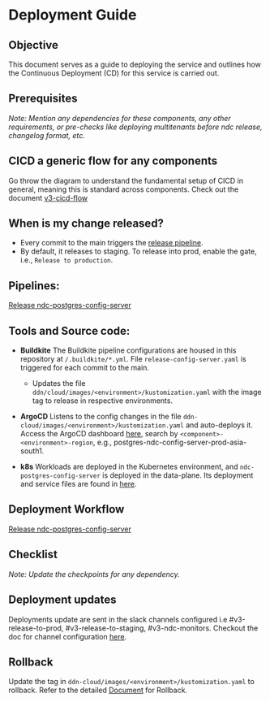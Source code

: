 # Deployment Guide

## Objective

This document serves as a guide to deploying the service and outlines how the Continuous Deployment (CD) for this service is carried out.

## Prerequisites

_Note: Mention any dependencies for these components, any other requirements, or pre-checks like deploying multitenants before ndc release, changelog format, etc._

## CICD a generic flow for any components

Go throw the diagram to understand the fundamental setup of CICD in general, meaning this is standard across components. Check out the document [v3-cicd-flow](https://docs-internal.hasura-app.io/books/hasura-v3-deployment-operations/page/v3-cicd-flow)

## When is my change released?

- Every commit to the main triggers the [release pipeline](https://buildkite.com/hasura/release-ndc-postgres-config-server/builds/752).
- By default, it releases to staging. To release into prod, enable the gate, i.e., `Release to production`.

## Pipelines:

[Release ndc-postgres-config-server](https://buildkite.com/hasura/release-ndc-postgres-config-server)

## Tools and Source code:

- **Buildkite**
  The Buildkite pipeline configurations are housed in this repository at `/.buildkite/*.yml`. File `release-config-server.yaml` is triggered for each commit to the main.

  - Updates the file `ddn/cloud/images/<environment>/kustomization.yaml` with the image tag to release in respective environments.

- **ArgoCD**
  Listens to the config changes in the file `ddn-cloud/images/<environment>/kustomization.yaml` and auto-deploys it. Access the ArgoCD dashboard [here](https://argocd.hasura-app.io/), search by `<component>-<environment>-region`, e.g., postgres-ndc-config-server-prod-asia-south1.

- **k8s**
  Workloads are deployed in the Kubernetes environment, and `ndc-postgres-config-server` is deployed in the data-plane. Its deployment and service files are found in [here](https://github.com/hasura/ddn-cloud/tree/main/components/region/ndc-config-server).

## Deployment Workflow

[Release ndc-postgres-config-server](https://buildkite.com/hasura/release-ndc-postgres-config-server/builds/752/dag)

## Checklist

_Note: Update the checkpoints for any dependency._

## Deployment updates

Deployments update are sent in the slack channels configured i.e #v3-release-to-prod, #v3-release-to-staging, #v3-ndc-monitors. Checkout the doc for channel configuration [here](https://docs-internal.hasura-app.io/books/hasura-v3-deployment-operations/page/v3-deployments-slack-notification-configuration).

## Rollback
Update the tag in `ddn-cloud/images/<environment>/kustomization.yaml` to rollback.
Refer to the detailed [Document](https://docs-internal.hasura-app.io/books/hasura-v3-deployment-operations/page/v3-deployments-rollback-and-image-tags) for Rollback.